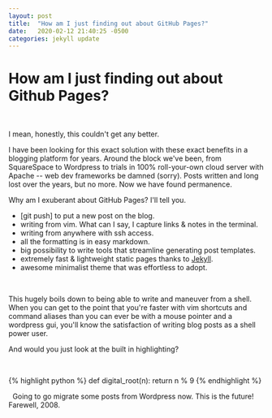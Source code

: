 ```yaml
---
layout: post
title:  "How am I just finding out about GitHub Pages?"
date:   2020-02-12 21:40:25 -0500
categories: jekyll update
---
```

# How am I just finding out about Github Pages?
&nbsp;

I mean, honestly, this couldn't get any better.
&nbsp;

I have been looking for this exact solution with these exact benefits in a blogging platform for years. Around the block we've been, from SquareSpace to Wordpress to trials in 100% roll-your-own cloud server with Apache -- web dev frameworks be damned (sorry). Posts written and long lost over the years, but no more. Now we have found permanence.
&nbsp;

Why am I exuberant about GitHub Pages? I'll tell you.
&nbsp;

- [git push] to put a new post on the blog.
- writing from vim. What can I say, I capture links & notes in the terminal.
- writing from anywhere with ssh access.
- all the formatting is in easy markdown.
- big possibility to write tools that streamline generating post templates.
- extremely fast & lightweight static pages thanks to [Jekyll][jekyll-docs].
- awesome minimalist theme that was effortless to adopt.

&nbsp;

This hugely boils down to being able to write and maneuver from a shell. When you can get to the point that you're faster with vim shortcuts and command aliases than you can ever be with a mouse pointer and a wordpress gui, you'll know the satisfaction of writing blog posts as a shell power user.
&nbsp;

And would you just look at the built in highlighting?

&nbsp;

{% highlight python %}
def digital_root(n):
    return n % 9
{% endhighlight %}

&nbsp;
Going to go migrate some posts from Wordpress now.
This is the future! Farewell, 2008.


[jekyll-docs]: https://jekyllrb.com/docs/home
